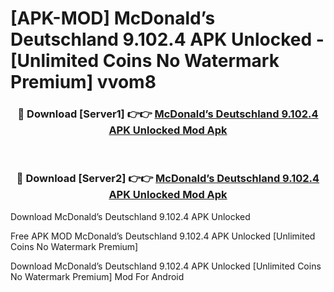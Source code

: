 # [APK-MOD] McDonald’s Deutschland 9.102.4 APK Unlocked - [Unlimited Coins No Watermark Premium] vvom8



<div align="center">
<h3>🔴 Download [Server1] 👉👉 <a href="https://momento.my/?title=McDonald’s_Deutschland_9.102.4_APK_Unlocked">McDonald’s Deutschland 9.102.4 APK Unlocked Mod Apk</a></h3><br>

<h3>🔴 Download [Server2] 👉👉 <a href="https://momento.my/?title=McDonald’s_Deutschland_9.102.4_APK_Unlocked">McDonald’s Deutschland 9.102.4 APK Unlocked Mod Apk</a></h3>
</div>



Download McDonald’s Deutschland 9.102.4 APK Unlocked 

Free APK MOD McDonald’s Deutschland 9.102.4 APK Unlocked [Unlimited Coins No Watermark Premium]

Download McDonald’s Deutschland 9.102.4 APK Unlocked [Unlimited Coins No Watermark Premium] Mod For Android
